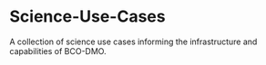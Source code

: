 # Science-Use-Cases
A collection of science use cases informing the infrastructure and capabilities of BCO-DMO.
